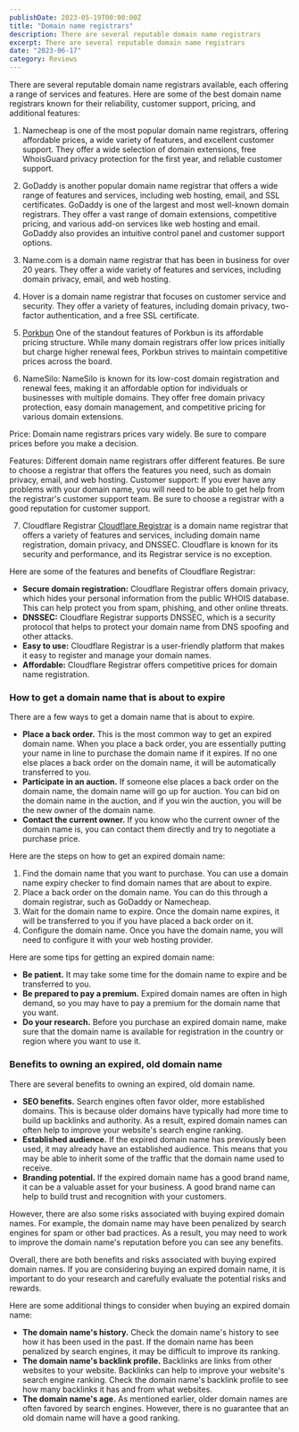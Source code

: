 ```yaml
---
publishDate: 2023-05-19T00:00:00Z
title: "Domain name registrars"
description: There are several reputable domain name registrars
excerpt: There are several reputable domain name registrars
date: "2023-06-17"
category: Reviews
---
```


There are several reputable domain name registrars available, each offering a range of services and features. Here are some of the best domain name registrars known for their reliability, customer support, pricing, and additional features:

1. Namecheap is one of the most popular domain name registrars, offering affordable prices, a wide variety of features, and excellent customer support.
They offer a wide selection of domain extensions, free WhoisGuard privacy protection for the first year, and reliable customer support.

2. GoDaddy is another popular domain name registrar that offers a wide range of features and services, including web hosting, email, and SSL certificates.
GoDaddy is one of the largest and most well-known domain registrars. They offer a vast range of domain extensions, competitive pricing, and various add-on services like web hosting and email. GoDaddy also provides an intuitive control panel and customer support options.

3. Name.com is a domain name registrar that has been in business for over 20 years. They offer a wide variety of features and services, including domain privacy, email, and web hosting.

4. Hover is a domain name registrar that focuses on customer service and security. They offer a variety of features, including domain privacy, two-factor authentication, and a free SSL certificate.

5. [Porkbun](https://kokitree.com/posts/porkbun-review)
One of the standout features of Porkbun is its affordable pricing structure. While many domain registrars offer low prices initially but charge higher renewal fees, Porkbun strives to maintain competitive prices across the board.

6. NameSilo: NameSilo is known for its low-cost domain registration and renewal fees, making it an affordable option for individuals or businesses with multiple domains. They offer free domain privacy protection, easy domain management, and competitive pricing for various domain extensions.

 Price: Domain name registrars prices vary widely. Be sure to compare prices before you make a decision. 

 Features: Different domain name registrars offer different features. Be sure to choose a registrar that offers the features you need, such as domain privacy, email, and web hosting.
 Customer support: If you ever have any problems with your domain name, you will need to be able to get help from the registrar's customer support team. Be sure to choose a registrar with a good reputation for customer support.

7. Cloudflare Registrar
[Cloudflare Registrar](https://kokitree.com/posts/cloudflare-domain-name-registrar-review) is a domain name registrar that offers a variety of features and services, including domain name registration, domain privacy, and DNSSEC. Cloudflare is known for its security and performance, and its Registrar service is no exception.

Here are some of the features and benefits of Cloudflare Registrar:
* **Secure domain registration:** Cloudflare Registrar offers domain privacy, which hides your personal information from the public WHOIS database. This can help protect you from spam, phishing, and other online threats.
* **DNSSEC:** Cloudflare Registrar supports DNSSEC, which is a security protocol that helps to protect your domain name from DNS spoofing and other attacks.
* **Easy to use:** Cloudflare Registrar is a user-friendly platform that makes it easy to register and manage your domain names.
* **Affordable:** Cloudflare Registrar offers competitive prices for domain name registration.

### How to get a domain name that is about to expire

There are a few ways to get a domain name that is about to expire.

* **Place a back order.** This is the most common way to get an expired domain name. When you place a back order, you are essentially putting your name in line to purchase the domain name if it expires. If no one else places a back order on the domain name, it will be automatically transferred to you.
* **Participate in an auction.** If someone else places a back order on the domain name, the domain name will go up for auction. You can bid on the domain name in the auction, and if you win the auction, you will be the new owner of the domain name.
* **Contact the current owner.** If you know who the current owner of the domain name is, you can contact them directly and try to negotiate a purchase price.

Here are the steps on how to get an expired domain name:

1. Find the domain name that you want to purchase. You can use a domain name expiry checker to find domain names that are about to expire.
2. Place a back order on the domain name. You can do this through a domain registrar, such as GoDaddy or Namecheap.
3. Wait for the domain name to expire. Once the domain name expires, it will be transferred to you if you have placed a back order on it.
4. Configure the domain name. Once you have the domain name, you will need to configure it with your web hosting provider.

Here are some tips for getting an expired domain name:

* **Be patient.** It may take some time for the domain name to expire and be transferred to you.
* **Be prepared to pay a premium.** Expired domain names are often in high demand, so you may have to pay a premium for the domain name that you want.
* **Do your research.** Before you purchase an expired domain name, make sure that the domain name is available for registration in the country or region where you want to use it.


### Benefits to owning an expired, old domain name

There are several benefits to owning an expired, old domain name.

* **SEO benefits.** Search engines often favor older, more established domains. This is because older domains have typically had more time to build up backlinks and authority. As a result, expired domain names can often help to improve your website's search engine ranking.
* **Established audience.** If the expired domain name has previously been used, it may already have an established audience. This means that you may be able to inherit some of the traffic that the domain name used to receive.
* **Branding potential.** If the expired domain name has a good brand name, it can be a valuable asset for your business. A good brand name can help to build trust and recognition with your customers.

However, there are also some risks associated with buying expired domain names. For example, the domain name may have been penalized by search engines for spam or other bad practices. As a result, you may need to work to improve the domain name's reputation before you can see any benefits.

Overall, there are both benefits and risks associated with buying expired domain names. If you are considering buying an expired domain name, it is important to do your research and carefully evaluate the potential risks and rewards.

Here are some additional things to consider when buying an expired domain name:

* **The domain name's history.** Check the domain name's history to see how it has been used in the past. If the domain name has been penalized by search engines, it may be difficult to improve its ranking.
* **The domain name's backlink profile.** Backlinks are links from other websites to your website. Backlinks can help to improve your website's search engine ranking. Check the domain name's backlink profile to see how many backlinks it has and from what websites.
* **The domain name's age.** As mentioned earlier, older domain names are often favored by search engines. However, there is no guarantee that an old domain name will have a good ranking.
